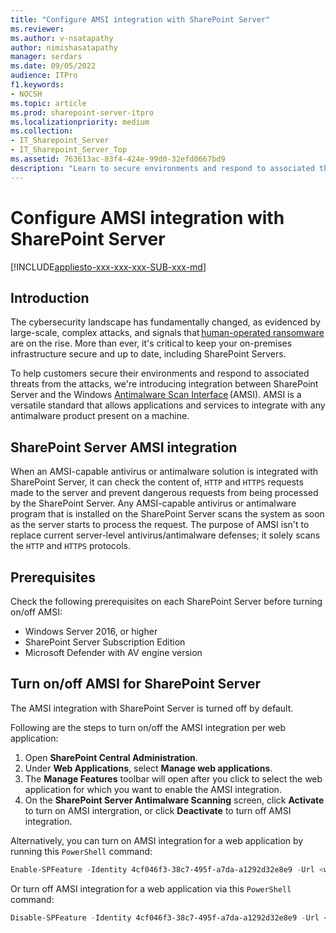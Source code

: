 ```yaml
---
title: "Configure AMSI integration with SharePoint Server"
ms.reviewer: 
ms.author: v-nsatapathy
author: nimishasatapathy
manager: serdars
ms.date: 09/05/2022
audience: ITPro
f1.keywords:
- NOCSH
ms.topic: article
ms.prod: sharepoint-server-itpro
ms.localizationpriority: medium
ms.collection:
- IT_Sharepoint_Server
- IT_Sharepoint_Server_Top
ms.assetid: 763613ac-83f4-424e-99d0-32efd0667bd9
description: "Learn to secure environments and respond to associated threats from the attacks through AMSI."
---
```


# Configure AMSI integration with SharePoint Server

[!INCLUDE[appliesto-xxx-xxx-xxx-SUB-xxx-md](../includes/appliesto-xxx-xxx-xxx-SUB-xxx-md.md)]
  
   
## Introduction

The cybersecurity landscape has fundamentally changed, as evidenced by large-scale, complex attacks, and signals that [human-operated ransomware](https://docs.microsoft.com/security/compass/human-operated-ransomware) are on the rise. More than ever, it's critical to keep your on-premises infrastructure secure and up to date, including SharePoint Servers. 

To help customers secure their environments and respond to associated threats from the attacks, we're introducing integration between SharePoint Server and the Windows [Antimalware Scan Interface](https://docs.microsoft.com/windows/win32/amsi/antimalware-scan-interface-portal) (AMSI). AMSI is a versatile standard that allows applications and services to integrate with any antimalware product present on a machine. 

## SharePoint Server AMSI integration

When an AMSI-capable antivirus or antimalware solution is integrated with SharePoint Server, it can check the content of, `HTTP` and `HTTPS` requests made to the server and prevent dangerous requests from being processed by the SharePoint Server. Any AMSI-capable antivirus or antimalware program that is installed on the SharePoint Server scans the system as soon as the server starts to process the request. The purpose of AMSI isn't to replace current server-level antivirus/antimalware defenses; it solely scans the `HTTP` and `HTTPS` protocols.

## Prerequisites

Check the following prerequisites on each SharePoint Server before turning on/off AMSI:

- Windows Server 2016, or higher
- SharePoint Server Subscription Edition
- Microsoft Defender with AV engine version

## Turn on/off AMSI for SharePoint Server

The AMSI integration with SharePoint Server is turned off by default. 

Following are the steps to turn on/off the AMSI integration per web application:

1. Open **SharePoint Central Administration**.
2. Under **Web Applications**, select **Manage web applications**.
3. The **Manage Features** toolbar will open after you click to select the web application for which you want to enable the AMSI integration.
4. On the **SharePoint Server Antimalware Scanning** screen, click **Activate** to turn on AMSI intergration, or click **Deactivate** to turn off AMSI integration.

Alternatively, you can turn on AMSI integration for a web application by running this `PowerShell` command:

```powershell
Enable-SPFeature -Identity 4cf046f3-38c7-495f-a7da-a1292d32e8e9 -Url <web application URL> 
```

Or turn off AMSI integration for a web application via this `PowerShell` command:

```powershell
Disable-SPFeature -Identity 4cf046f3-38c7-495f-a7da-a1292d32e8e9 -Url <web application URL>  
```


